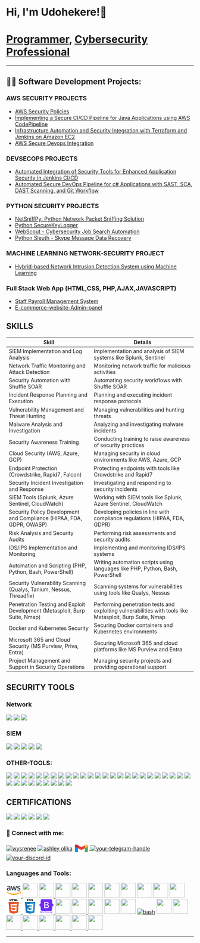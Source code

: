 # Hi, I'm Udohekere!👋
# [Programmer](https://github.com/Udohekere), [Cybersecurity Professional](https://www.linkedin.com/in/udohekere-nkene/)


---

## 👨‍💻 Software Development Projects:
### AWS SECURITY PROJECTS
- [AWS Security Policies](https://github.com/CelestialScripter/AWS-Security-Policies)
- [Implementing a Secure CI/CD Pipeline for Java Applications using AWS CodePipeline](https://github.com/CelestialScripter/Java_AWS_Project)
- [Infrastructure Automation and Security Integration with Terraform and Jenkins on Amazon EC2](https://github.com/CelestialScripter/aws-cicd-jenkins-terraform-pipeline-)
- [AWS Secure Devops Integration ](https://github.com/Udohekere/Deployment-Pipeline-for-AWS-DevOps)

  
### DEVSECOPS PROJECTS
- [Automated Integration of Security Tools for Enhanced Application Security in Jenkins CI/CD](https://github.com/CelestialScripter/Devsecops-jenkins--CI-CD-pipeline)
- [Automated Secure DevOps Pipeline for c# Applications with SAST, SCA, DAST Scanning, and Git Workflow](https://github.com/CelestialScripter/C--Project-e2e-DevSecops)


### PYTHON SECURITY PROJECTS
- [NetSniffPy: Python Network Packet Sniffing Solution](https://github.com/CelestialScripter/Python--Packet-sniffer)
- [Python SecureKeyLogger](https://github.com/Udohekere/Python-Keylogger)
- [WebScout - Cybersecurity Job Search Automation](https://github.com/Udohekere/Python-Webscraper)
- [Python Sleuth - Skype Message Data Recovery](https://github.com/Udohekere/Python-Data-Recovery)

### MACHINE LEARNING NETWORK-SECURITY PROJECT
- [Hybrid-based Network Intrusion Detection System using Machine Learning](https://github.com/CelestialScripter/Hybrid-Based-NIDS-using-Machine-Learning)

### Full Stack Web App (HTML,CSS, PHP,AJAX,JAVASCRIPT)
- [Staff Payroll Management System](https://github.com/Udohekere/Staff-Payroll-Management-System)
- [E-commerce-website-Admin-panel](https://github.com/Udohekere/E-commerce-website-Admin-panel-)

## SKILLS
| **Skill**                                                   | **Details**                                                       |
|-------------------------------------------------------------|-------------------------------------------------------------------|
| SIEM Implementation and Log Analysis                        | Implementation and analysis of SIEM systems like Splunk, Sentinel |
| Network Traffic Monitoring and Attack Detection             | Monitoring network traffic for malicious activities                |
| Security Automation with Shuffle SOAR                       | Automating security workflows with Shuffle SOAR                   |
| Incident Response Planning and Execution                    | Planning and executing incident response protocols                |
| Vulnerability Management and Threat Hunting                 | Managing vulnerabilities and hunting threats                      |
| Malware Analysis and Investigation                          | Analyzing and investigating malware incidents                     |
| Security Awareness Training                                 | Conducting training to raise awareness of security practices      |
| Cloud Security (AWS, Azure, GCP)                            | Managing security in cloud environments like AWS, Azure, GCP      |
| Endpoint Protection (Crowdstrike, Rapid7, Falcon)            | Protecting endpoints with tools like Crowdstrike and Rapid7       |
| Security Incident Investigation and Response                | Investigating and responding to security incidents               |
| SIEM Tools (Splunk, Azure Sentinel, CloudWatch)             | Working with SIEM tools like Splunk, Azure Sentinel, CloudWatch   |
| Security Policy Development and Compliance (HIPAA, FDA, GDPR, OWASP) | Developing policies in line with compliance regulations (HIPAA, FDA, GDPR) |
| Risk Analysis and Security Audits                           | Performing risk assessments and security audits                   |
| IDS/IPS Implementation and Monitoring                       | Implementing and monitoring IDS/IPS systems                       |
| Automation and Scripting (PHP, Python, Bash, PowerShell)     | Writing automation scripts using languages like PHP, Python, Bash, PowerShell |
| Security Vulnerability Scanning (Qualys, Tanium, Nessus, Threadfix) | Scanning systems for vulnerabilities using tools like Qualys, Nessus |
| Penetration Testing and Exploit Development (Metasploit, Burp Suite, Nmap) | Performing penetration tests and exploiting vulnerabilities with tools like Metasploit, Burp Suite, Nmap |
| Docker and Kubernetes Security                              | Securing Docker containers and Kubernetes environments           |
| Microsoft 365 and Cloud Security (MS Purview, Priva, Entra) | Securing Microsoft 365 and cloud platforms like MS Purview and Entra |
| Project Management and Support in Security Operations       | Managing security projects and providing operational support     |




## SECURITY TOOLS

### Network
<div>
    <img src="https://img.shields.io/badge/-Wireshark-1679A7?&style=for-the-badge&logo=Wireshark&logoColor=white" />
    <img src="https://img.shields.io/badge/-Suricata-EF3B2D?&style=for-the-badge&logo=Suricata&logoColor=white" />
    <img src="https://img.shields.io/badge/-Zeek-777BB4?&style=for-the-badge&logo=Zeek&logoColor=white" />
    
</div>

### SIEM
<div>
    <img src="https://img.shields.io/badge/-CloudWatch-FF4F8B?&style=for-the-badge&logo=Amazon%20AWS&logoColor=white" />
    <img src="https://img.shields.io/badge/-Splunk-000000?&style=for-the-badge&logo=Splunk&logoColor=white" />
    <img src="https://img.shields.io/badge/-Elastic-005571?&style=for-the-badge&logo=Elastic&logoColor=white" />
    <img src="https://img.shields.io/badge/-Datadog-632CA6?&style=for-the-badge&logo=Datadog&logoColor=white" />
    <img src="https://img.shields.io/badge/-LogPoint-0082C9?&style=for-the-badge&logo=LogPoint&logoColor=white" />


</div>

### OTHER-TOOLS:
<div>
    <img src="https://img.shields.io/badge/-Sophos-FF0000?&style=for-the-badge&logo=Sophos&logoColor=white" />
<img src="https://img.shields.io/badge/-Wazuh-FF0000?&style=for-the-badge&logo=Wazuh&logoColor=white" />
<img src="https://img.shields.io/badge/-AWS%20IAM-FF0000?&style=for-the-badge&logo=Amazon%20AWS&logoColor=white" />
<img src="https://img.shields.io/badge/-Fortinet-FF0000?&style=for-the-badge&logo=Fortinet&logoColor=white" />
<img src="https://img.shields.io/badge/-OpenVAS-FF0000?&style=for-the-badge&logo=OpenVAS&logoColor=white" />
<img src="https://img.shields.io/badge/-Rapid7%20InsightVM-FF0000?&style=for-the-badge&logo=Rapid7&logoColor=white" />
<img src="https://img.shields.io/badge/-Nmap-FF0000?&style=for-the-badge&logo=Nmap&logoColor=white" />
<img src="https://img.shields.io/badge/-Burp%20Suite-FF0000?&style=for-the-badge&logo=Burp%20Suite&logoColor=white" />
<img src="https://img.shields.io/badge/-Metasploit-FF0000?&style=for-the-badge&logo=Metasploit&logoColor=white" />
<img src="https://img.shields.io/badge/-FatRat-FF0000?&style=for-the-badge&logo=FatRat&logoColor=white" />
<img src="https://img.shields.io/badge/-MS%20Purview-FF0000?&style=for-the-badge&logo=Microsoft%20Purview&logoColor=white" />
<img src="https://img.shields.io/badge/-Priva-FF0000?&style=for-the-badge&logo=Microsoft%20Priva&logoColor=white" />
<img src="https://img.shields.io/badge/-Entra-FF0000?&style=for-the-badge&logo=Microsoft%20Entra&logoColor=white" />
<img src="https://img.shields.io/badge/-SIEM-FF0000?&style=for-the-badge&logo=SIEM&logoColor=white" />
<img src="https://img.shields.io/badge/-IDS-FF0000?&style=for-the-badge&logo=IDS&logoColor=white" />
<img src="https://img.shields.io/badge/-IPS-FF0000?&style=for-the-badge&logo=IPS&logoColor=white" />
<img src="https://img.shields.io/badge/-Crowdstrike-FF0000?&style=for-the-badge&logo=Crowdstrike&logoColor=white" />
<img src="https://img.shields.io/badge/-Rapid7-FF0000?&style=for-the-badge&logo=Rapid7&logoColor=white" />
<img src="https://img.shields.io/badge/-Falcon-FF0000?&style=for-the-badge&logo=Falcon&logoColor=white" />
<img src="https://img.shields.io/badge/-Splunk-FF0000?&style=for-the-badge&logo=Splunk&logoColor=white" />
<img src="https://img.shields.io/badge/-Azure%20Sentinel-FF0000?&style=for-the-badge&logo=Azure%20Sentinel&logoColor=white" />
<img src="https://img.shields.io/badge/-Qualys-FF0000?&style=for-the-badge&logo=Qualys&logoColor=white" />
<img src="https://img.shields.io/badge/-Tanium-FF0000?&style=for-the-badge&logo=Tanium&logoColor=white" />
<img src="https://img.shields.io/badge/-Threadfix-FF0000?&style=for-the-badge&logo=Threadfix&logoColor=white" />
<img src="https://img.shields.io/badge/-Nessus-FF0000?&style=for-the-badge&logo=Nessus&logoColor=white" />
<img src="https://img.shields.io/badge/-Aqua-FF0000?&style=for-the-badge&logo=Aqua&logoColor=white" />
<img src="https://img.shields.io/badge/-Sonar%20Cloud-FF0000?&style=for-the-badge&logo=SonarQube&logoColor=white" />
<img src="https://img.shields.io/badge/-OWASP%20ZAP-FF0000?&style=for-the-badge&logo=OWASP%20ZAP&logoColor=white" />
<img src="https://img.shields.io/badge/-Bridgecrew-FF0000?&style=for-the-badge&logo=Bridgecrew&logoColor=white" />
<img src="https://img.shields.io/badge/-Veracode-FF0000?&style=for-the-badge&logo=Veracode&logoColor=white" />
<img src="https://img.shields.io/badge/-Snyk-FF0000?&style=for-the-badge&logo=Snyk&logoColor=white" />
<img src="https://img.shields.io/badge/-Checkmarx-FF0000?&style=for-the-badge&logo=Checkmarx&logoColor=white" />
<img src="https://img.shields.io/badge/-Fortify-FF0000?&style=for-the-badge&logo=Fortify&logoColor=white" />
<img src="https://img.shields.io/badge/-GitSecrets-FF0000?&style=for-the-badge&logo=GitSecrets&logoColor=white" />

</div>

## CERTIFICATIONS
<div>
<img src="https://img.shields.io/badge/-Security%2B-FF0000?&style=for-the-badge&logo=CompTIA&logoColor=white" />
<img src="https://img.shields.io/badge/-CISM-003366?&style=for-the-badge&logo=ISACA&logoColor=white" />
<img src="https://img.shields.io/badge/-Certified_Container_Security_Specialist-FF0000?&style=for-the-badge&logo=Qualys&logoColor=white" />
<img src="https://img.shields.io/badge/-Certified_Specialist_Vulnerability_Management-FF0000?&style=for-the-badge&logo=Qualys&logoColor=white" />
<img src="https://img.shields.io/badge/-Certified_Cloud_Security_Assessment_and_Response_Specialist-FF0000?&style=for-the-badge&logo=Qualys&logoColor=white" />
<img src="https://img.shields.io/badge/-Cyber_Threat_Management-FF0000?&style=for-the-badge&logo=Cisco&logoColor=white" />


</div>

<h3 align="left">🤳 Connect with me:</h3>
<p align="left">
  <a href="https://twitter.com/_Nkene" target="blank"><img align="center" src="https://raw.githubusercontent.com/rahuldkjain/github-profile-readme-generator/master/src/images/icons/Social/twitter.svg" alt="wysrenee" height="30" width="40" /></a>
  <a href="https://www.linkedin.com/in/udohekere-nkene/" target="blank"><img align="center" src="https://raw.githubusercontent.com/rahuldkjain/github-profile-readme-generator/master/src/images/icons/Social/linked-in-alt.svg" alt="ashley olika" height="30" width="40" /></a>
  <a href="mailto:udohekerenkene@gmail.com" target="blank">
    <img align="center" src="https://raw.githubusercontent.com/rahuldkjain/github-profile-readme-generator/master/src/images/icons/Social/gmail.svg" alt="your-email" height="30" width="40" />
  </a>
  <a href="https://t.me/Udohekere" target="blank">
    <img align="center" src="https://raw.githubusercontent.com/rahuldkjain/github-profile-readme-generator/master/src/images/icons/Social/telegram.svg" alt="your-telegram-handle" height="30" width="40" />
  </a>
  <a href="https://discord.com/users/your-discord-id" target="blank">
    <img align="center" src="https://raw.githubusercontent.com/rahuldkjain/github-profile-readme-generator/master/src/images/icons/Social/discord.svg" alt="your-discord-id" height="30" width="40" />
  </a>
</p>



<h3 align="left">Languages and Tools:</h3>
<p align="left"> 
<a href="https://aws.amazon.com" target="_blank" rel="noreferrer"><img src="https://raw.githubusercontent.com/devicons/devicon/master/icons/amazonwebservices/amazonwebservices-original-wordmark.svg" width="40" height="40"/> </a>
<a href="https://www.python.org/" target="_blank" rel="noreferrer"> <img src="https://cdn.jsdelivr.net/gh/devicons/devicon/icons/python/python-original-wordmark.svg" width="40" height="40"/></a> 
<a href="https://jupyter.org/" target="_blank" rel="noreferrer"><img src="https://cdn.jsdelivr.net/gh/devicons/devicon/icons/jupyter/jupyter-original-wordmark.svg" width="40" height="40"/>
<a href="https://www.anaconda.com/" target="_blank" rel="noreferrer"><img src="https://cdn.jsdelivr.net/gh/devicons/devicon/icons/anaconda/anaconda-original-wordmark.svg" width="40" height="40" /></a>
<a href="https://numpy.org/" target="_blank" rel="noreferrer"><img src="https://cdn.jsdelivr.net/gh/devicons/devicon/icons/numpy/numpy-original-wordmark.svg" width="40" height="40" /></a>
<a href="https://pandas.pydata.org/" target="_blank" rel="noreferrer"><img src="https://cdn.jsdelivr.net/gh/devicons/devicon/icons/pandas/pandas-original-wordmark.svg" width="40" height="40" /></a>
<a href="https://pytorch.org/" target="_blank" rel="noreferrer"><img src="https://cdn.jsdelivr.net/gh/devicons/devicon/icons/pytorch/pytorch-original.svg" width="40" height="40" /></a>
<a href="https://www.php.net/" target="_blank" rel="noreferrer"><img src="https://cdn.jsdelivr.net/gh/devicons/devicon/icons/php/php-original.svg" width="40" height="40" /></a>
<a href="https://laravel.com/" target="_blank" rel="noreferrer"><img src="https://cdn.jsdelivr.net/gh/devicons/devicon@latest/icons/laravel/laravel-line-wordmark.svg" width="40" height="40" /></a>
<a href="https://www.mysql.com/" target="_blank" rel="noreferrer"><img src="https://cdn.jsdelivr.net/gh/devicons/devicon/icons/mysql/mysql-original-wordmark.svg" width="40" height="40" /></a>
<a href="https://apache.org/" target="_blank" rel="noreferrer"><img src="https://cdn.jsdelivr.net/gh/devicons/devicon/icons/apache/apache-original.svg" width="40" height="40" />
<a href="https://www.w3.org/html/" target="_blank" rel="noreferrer"> <img src="https://raw.githubusercontent.com/devicons/devicon/master/icons/html5/html5-original-wordmark.svg" alt="html5" width="40" height="40"/> </a>
<a href="https://www.w3schools.com/css/" target="_blank" rel="noreferrer"> <img src="https://raw.githubusercontent.com/devicons/devicon/master/icons/css3/css3-original-wordmark.svg" width="40" height="40"/></a>
<a href="https://getbootstrap.com" target="_blank" rel="noreferrer"> <img src="https://raw.githubusercontent.com/devicons/devicon/master/icons/bootstrap/bootstrap-plain-wordmark.svg" width="40" height="40"/> </a>
<a href="https://www.linux.org/pages/download/" target="_blank" rel="noreferrer"><img src="https://cdn.jsdelivr.net/gh/devicons/devicon/icons/linux/linux-original.svg" width="40" height="40" /></a>
<a href="https://ubuntu.com/" target="_blank" rel="noreferrer"><img src="https://cdn.jsdelivr.net/gh/devicons/devicon/icons/ubuntu/ubuntu-plain-wordmark.svg" width="40" height="40" />
<a href="https://www.debian.org/" target="_blank" rel="noreferrer"><img src="https://cdn.jsdelivr.net/gh/devicons/devicon/icons/debian/debian-plain.svg" width="40" height="40" /></a>
<a href="https://getfedora.org/" target="_blank" rel="noreferrer"><img src="https://cdn.jsdelivr.net/gh/devicons/devicon/icons/fedora/fedora-original.svg" width="40" height="40"/></a>
<a href="https://unix.org/" target="_blank" rel="noreferrer"><img src="https://cdn.jsdelivr.net/gh/devicons/devicon/icons/unix/unix-original.svg" width="40" height="40" /></a>
<a href="https://www.gnu.org/software/bash/" target="_blank" rel="noreferrer"> <img src="https://www.vectorlogo.zone/logos/gnu_bash/gnu_bash-icon.svg" alt="bash" width="40" height="40"/></a>
<a href="https://www.ssh.com/" target="_blank" rel="noreferrer"><img src="https://cdn.jsdelivr.net/gh/devicons/devicon/icons/ssh/ssh-original-wordmark.svg" width="40" height="40" /></a>
<a href="https://git-scm.com/" target="_blank" rel="noreferrer"> <img src="https://www.vectorlogo.zone/logos/git-scm/git-scm-icon.svg" width="40" height="40"/> </a>
<a href="https://about.gitlab.com/" target="_blank" rel="noreferrer"> <img src="https://cdn.jsdelivr.net/gh/devicons/devicon/icons/gitlab/gitlab-original-wordmark.svg" width="40" height="40"/> </a>
<a href="https://www.terraform.io/" target="_blank" rel="noreferrer">  <img src="https://cdn.jsdelivr.net/gh/devicons/devicon/icons/terraform/terraform-original-wordmark.svg" width="40" height="40"/> </a>
<a href="https://www.docker.com/" target="_blank" rel="noreferrer">  <img src="https://cdn.jsdelivr.net/gh/devicons/devicon/icons/docker/docker-original-wordmark.svg" width="40" height="40"/> </a>
<a href="https://kubernetes.io/" target="_blank" rel="noreferrer">  <img src="https://cdn.jsdelivr.net/gh/devicons/devicon/icons/kubernetes/kubernetes-plain-wordmark.svg" width="40" height="40"/> </a>
<a href="https://www.jenkins.io/" target="_blank" rel="noreferrer">  <img src="https://cdn.jsdelivr.net/gh/devicons/devicon/icons/jenkins/jenkins-original.svg" width="40" height="40"/> </a>
<a href="https://www.atlassian.com/software/jira" target="_blank" rel="noreferrer">  <img src="https://cdn.jsdelivr.net/gh/devicons/devicon/icons/jira/jira-original-wordmark.svg" width="40" height="40"/> </a>
</p>









 
 ---

